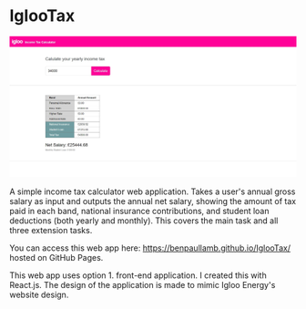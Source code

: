 # IglooTax
![Screenshot](/screenshot.jpg)

A simple income tax calculator web application. Takes a user's annual gross salary as input and outputs the annual net salary, showing the amount of tax paid in each band, national insurance contributions, and student loan deductions (both yearly and monthly). This covers the main task and all three extension tasks.

You can access this web app here: https://benpaullamb.github.io/IglooTax/ hosted on GitHub Pages.

This web app uses option 1. front-end application. I created this with React.js. The design of the application is made to mimic Igloo Energy's website design.
